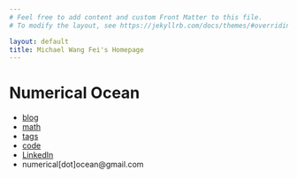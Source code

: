 ```yaml
---
# Feel free to add content and custom Front Matter to this file.
# To modify the layout, see https://jekyllrb.com/docs/themes/#overriding-theme-defaults

layout: default
title: Michael Wang Fei's Homepage
---
```



<body>
	<div id='landing'>
		<h1>Numerical Ocean</h1>
		<ul id='links'>
			<li>
				<a href='/blog'>blog</a>
			</li>
            <li>
				<a href='/math'>math</a>
			</li>
			<li>
				<a href='/tags'>tags</a>
			</li>
			<li>
				<a href='https://github.com/oceanumeric' target='_blank'>code</a>
			</li>
            <li>
            <a href='https://www.linkedin.com/in/fei-michael-wang-b4252159/' target='_blank'>LinkedIn</a>
            </li>
			<li id='contact'>
				numerical[dot]ocean@gmail.com
			</li>
		</ul>
	</div>
</body>